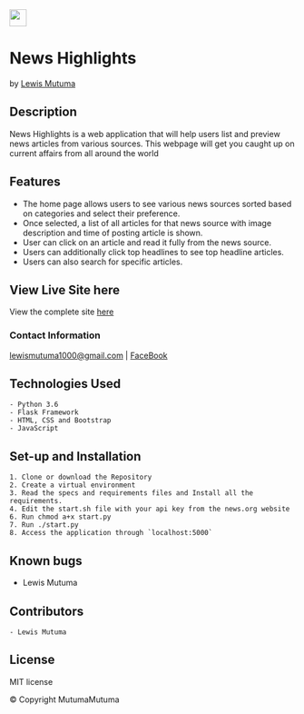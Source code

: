 <img src="https://fay-readme.de/wp-content/uploads/2016/09/Logo-Test_2-4.png" height="30px">

# News Highlights

by [Lewis Mutuma](https://mutumamutuma.github.io/Portfolio/)

## Description

News Highlights is a web application that will help users list and preview news articles from various sources.
This webpage will get you caught up on current affairs from all around the world

## Features

- The home page allows users to see various news sources sorted based on categories and select their preference.
- Once selected, a list of all articles for that news source with image description and time of posting article is shown.
- User can click on an article and read it fully from the news source.
- Users can additionally click top headlines to see top headline articles.
- Users can also search for specific articles.

## View Live Site here

View the complete site [here](gfhgv )

### Contact Information

[lewismutuma1000@gmail.com](gmail.com) | [FaceBook](www.facebook.com)

## Technologies Used

    - Python 3.6
    - Flask Framework
    - HTML, CSS and Bootstrap
    - JavaScript

## Set-up and Installation

    1. Clone or download the Repository
    2. Create a virtual environment
    3. Read the specs and requirements files and Install all the requirements.
    4. Edit the start.sh file with your api key from the news.org website
    6. Run chmod a+x start.py
    7. Run ./start.py
    8. Access the application through `localhost:5000`

## Known bugs

- Lewis Mutuma

## Contributors

    - Lewis Mutuma

## License

MIT license

&copy; Copyright MutumaMutuma